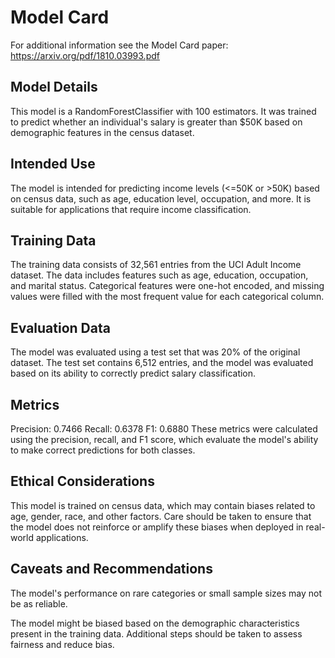 # Model Card

For additional information see the Model Card paper: https://arxiv.org/pdf/1810.03993.pdf

## Model Details
This model is a RandomForestClassifier with 100 estimators. It was trained to predict whether an individual's salary is greater than $50K based on demographic features in the census dataset.

## Intended Use
The model is intended for predicting income levels (<=50K or >50K) based on census data, such as age, education level, occupation, and more. It is suitable for applications that require income classification.

## Training Data
The training data consists of 32,561 entries from the UCI Adult Income dataset. The data includes features such as age, education, occupation, and marital status. Categorical features were one-hot encoded, and missing values were filled with the most frequent value for each categorical column.

## Evaluation Data
The model was evaluated using a test set that was 20% of the original dataset. The test set contains 6,512 entries, and the model was evaluated based on its ability to correctly predict salary classification.

## Metrics
Precision: 0.7466
Recall: 0.6378
F1: 0.6880
These metrics were calculated using the precision, recall, and F1 score, which evaluate the model's ability to make correct predictions for both classes.

## Ethical Considerations
This model is trained on census data, which may contain biases related to age, gender, race, and other factors. Care should be taken to ensure that the model does not reinforce or amplify these biases when deployed in real-world applications.

## Caveats and Recommendations
The model's performance on rare categories or small sample sizes may not be as reliable.

The model might be biased based on the demographic characteristics present in the training data. Additional steps should be taken to assess fairness and reduce bias.
